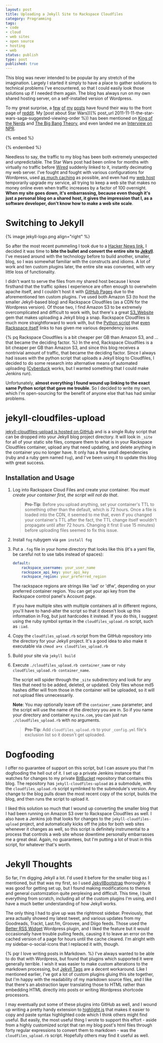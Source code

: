 ```yaml
---
layout: post
title: Uploading a Jekyll Site to Rackspace Cloudfiles
category: Programming
tags:
- code
- cloud
- web sites
- open source
- hosting
- web
status: publish
type: post
published: true
---
```


This blog was never intended to be popular by any stretch of the imagination.  Largely I started it simply to have a place to gather solutions to technical problems I've encountered, so that I could easily look those solutions up if I needed them again.  The blog has always run on my own shared hosting server, on a self-installed version of Wordpress.

To my great surprise, a [few](http://www.reddit.com/r/programming/comments/2986e4/the_worst_programming_interview_question/) [of](http://www.reddit.com/r/programming/comments/hn1fx/a_different_kind_of_technical_interview/) [my](http://www.reddit.com/r/programming/comments/yvr9/my_interview_with_google/) [posts](http://www.reddit.com/r/TrueReddit/comments/q98ld/the_star_wars_saga_suggested_viewing_order_iv_v/) have found their way to the front page of [reddit](http://www.reddit.com/domain/nomachetejuggling.com).  My [post about Star Wars]({% post_url 2011-11-11-the-star-wars-saga-suggested-viewing-order %}) has been mentioned on [King of the Nerds](https://www.youtube.com/watch?v=effD1u4oCRE) and [The Big Bang Theory](https://www.youtube.com/watch?v=keSFjjhUyVA), and even landed me an [Interview on NPR](http://www.npr.org/2014/03/20/291977042/theres-more-than-one-way-to-watch-star-wars).  

{% embed %}
<script type="text/javascript" src="//www.google.com/trends/embed.js?hl=en-US&q=Machete+Order&cmpt=q&content=1&cid=TIMESERIES_GRAPH_0&export=5&w=600&h=330"></script>
{% endembed %}

Needless to say, the traffic to my blog has been both extremely unexpected and unpredictable.  The Star Wars post had been online for months with virtually no traffic before [Wired](http://archive.wired.com/geekdad/2012/02/machete-order-star-wars/) suddenly linked to it, instantly decimating my web server.  I've fought and fought with various configurations for Wordpress, used [as much caching](http://wordpress.org/plugins/w3-total-cache/) as possible, and even had my [web host](https://www.servint.net/) temporarily upgrade my service, all trying to keep a web site that makes no money online even when traffic increases by a factor of 100 overnight.  **When my site goes down, it's embarrassing, because even though it's just a personal blog on a shared host, it gives the impression that I, as a software developer, don't know how to make a web site scale**.

# Switching to Jekyll

{% image jekyll-logo.png align="right" %}

So after the most recent pummeling I took due to a [Hacker News link](https://news.ycombinator.com/item?id=7953725), I decided it was time to **bite the bullet and convert the entire site to [Jekyll](http://jekyllrb.com/)**.  I've messed around with the technology before to build another, smaller, blog, so I was somewhat familiar with the constructs and idioms.  A lot of work and ten custom plugins later, the entire site was converted, with very little loss of functionality.

I didn't want to serve the files from my shared host because I know firsthand that the traffic spikes I experience are often enough to overwhelm apache itself, and I couldn't host it with [GitHub Pages](https://pages.github.com/) due to the aforementioned ten custom plugins.  I've used both Amazon S3 (to host the smaller Jekyll-based blog) and Rackspace Cloudfiles (as a CDN for the Wordpress version).  Of those two, I find Amazon S3 to be extremely overcomplicated and difficult to work with, but there's a great [S3_Website](https://github.com/laurilehmijoki/s3_website) gem that makes uploading a Jekyll blog a snap.  Rackspace Cloudfiles is much more straightforward to work with, but the [Python script](https://github.com/nicholaskuechler/jekyll-rackspace-cloudfiles-clean-urls/blob/master/cloudfiles_jekyll_upload.py) that [even Rackspace itself](http://www.rackspace.com/blog/running-jekyll-on-rackspace-cloud-files/) links to has given me various dependency issues.

{% pq Rackspace Cloudfiles is a bit cheaper per GB than Amazon S3, and ... that became the deciding factor. %} In the end, Rackspace Cloudfiles is a bit cheaper per GB than Amazon S3, and since this blog receives a nontrivial amount of traffic, that became the deciding factor.  Since I always had issues with the python script that uploads a Jekyll blog to Cloudfiles, I decided to do some research into alternative means of automated uploading ([Cyberduck](http://cyberduck.io/) works, but I wanted something that I could make Jenkins run).

Unfortunately, **almost everything I found wound up linking to the exact same Python script that gave me trouble**.  So I decided to write my own, which I'm open-sourcing for the benefit of anyone else that has had similar problems.

# jekyll-cloudfiles-upload

[jekyll-cloudfiles-upload is hosted on GitHub](https://github.com/rodhilton/jekyll-cloudfiles-upload) and is a single Ruby script that can be dropped into your Jekyll blog project directory.  It will look in `_site` for all of your static site files, compare them to what is in your Rackspace Cloudfiles container, upload any that need updating, and delete anything in the container you no longer have.  It only has a few small dependencies (ruby and a ruby gem named `Fog`), and I've been using it to update this blog with great success.

## Installation and Usage

 1. Log into Rackspace Cloud Files and create your container.  _You must create your container first, the script will not do that_.

    > **Pro-Tip**: Before you upload anything, set your container's TTL to something other than the default, which is 72 hours.  Once a file is loaded into the CDN, it seemed to me that, even if you changed your container's TTL after the fact, the TTL change itself wouldn't propagate until after 72 hours.  Changing it first (I use 15 minutes) before uploading files seemed to fix this issue.

 2. Install `fog` rubygem via `gem install fog`

 3. Put a `.fog` file in your home directory that looks like this (it's a yaml file, be careful not to use tabs instead of spaces):

    ~~~yaml
    default:
        rackspace_username: your_user_name
        rackspace_api_key: your_api_key
        rackspace_region: your_preferred_region
    ~~~

    The rackspace regions are strings like 'iad' or 'dfw', depending on your preferred container region.  You can get your api key from the Rackspace control panel's Account page.

    If you have multiple sites with multiple containers all in different regions, you'll have to hand-alter the script so that it doesn't look up this information in Fog, but just hardcodes it instead.  If you do this, I suggest using the ruby symbol syntax in the `cloudfiles_upload.rb` script, such as `:iad`.

 4. Copy the `cloudfiles_upload.rb` script from the GitHub repository into the directory for your Jekyll project.  It's a good idea to also make it executable via `chmod a+x cloudfiles_upload.rb`

 5. Build your site via `jekyll build`

 6. Execute `./cloudfiles_upload.rb container_name` or `ruby cloudfiles_upload.rb container_name`.

    The script will spider through the `_site` subdirectory and look for any files that need to be added, deleted, or updated.  Only files whose md5 hashes differ will from those in the container will be uploaded, so it will not upload files unnecessarily.

    **Note**: You may optionally leave off the `container_name` parameter, and the script will use the name of the directory you are in.  So if you name your directory and container `mysite.com`, you can just run `./cloudfiles_upload.rb` with no arguments.

    > **Pro-Tip**: Add `cloudfiles_upload.rb` to your `_config.yml` file's exclusion list so it doesn't get uploaded.


# Dogfooding

I offer no guarantee of support on this script, but I can assure you that I'm dogfooding the hell out of it.  I set up a private Jenkins instance that watches for changes to my private [BitBucket](https://bitbucket.org/) repository that contains this blog.  The repository has `jekyll-cloudfiles-upload` as a submodule, with the `cloudfiles_upload.rb` script symlinked to the submodule's version.  Any change to the blog pulls down the most recent copy of the script, builds the blog, and then runs the script to upload it.

I liked this solution so much that I wound up converting the smaller blog that I had been running on Amazon S3 over to Rackspace Cloudfiles as well.  I also have a Jenkins job that looks for changes to the `jekyll-cloudfiles-upload` project, and automatically kicks off the jobs for both web sites whenever it changes as well, so this script is definitely instrumental to a process that controls a web site whose downtime personally embarrasses me a great deal.  Again, no guarantees, but I'm putting a lot of trust in this script, for whatever that's worth.


# Jekyll Thoughts

So far, I'm digging Jekyll a lot.  I'd used it before for the smaller blog as I mentioned, but that was my first, so I used [JekyllBootstrap](http://jekyllbootstrap.com/) thoroughly.  It was good for getting set up, but I found making modifications to themes and general customization quite perplexing and difficult.  This time, I built everything from scratch, including all of the custom plugins I'm using, and I have a much better understanding of how Jekyll works.

The only thing I had to give up was the rightmost sidebar.  Previously, that area actually showed my latest tweet, and various updates from my Goodreads, Trackt, Last.fm, Groovee, and Diigo feeds.  Those used the [Better RSS Widget](https://wordpress.org/plugins/better-rss-widget/) Wordpress plugin, and I liked the feature but it would occasionally have trouble pulling feeds, causing it to leave an error on the cached version of a page for hours until the cache cleared.  I'm alright with my sidebar-o-social-icons that I replaced it with, though.

{% pqr I love writing posts in Markdown. %}  I've always wanted to be able to do that with Wordpress, but found that plugins which supported it were generally terrible.  I wish it was easier to make custom alterations to the markdown processing, but [Jekyll Tags](http://jekyllrb.com/docs/plugins/#tags) are a decent workaround.  Like I mentioned earlier, I've got a lot of custom plugins gluing this site together, but I'm happy with the readability of my markdown source files, and I like that there's an abstraction layer translating those to HTML rather than embedding HTML directly into posts or writing Wordpress shortcode processors.

I may eventually put some of these plugins into GitHub as well, and I wound up writing a pretty handy extension to [highlight.js](http://highlightjs.org/) that makes it easier to copy and paste syntax highlighted code which I think others might find useful.  But easily, the most useful thing I wrote to support this effort - aside from a highly customized script that ran my blog post's html files through forty regular expressions to convert them to markdown - was the `cloudfiles_upload.rb` script.  Hopefully others may find it useful as well.
